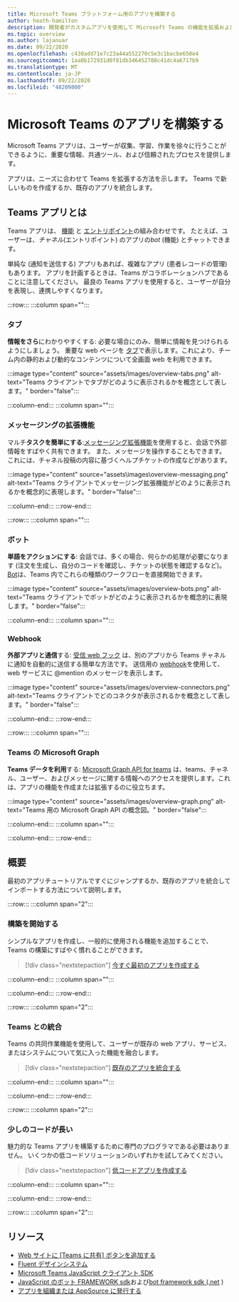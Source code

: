 ```yaml
---
title: Microsoft Teams プラットフォーム用のアプリを構築する
author: heath-hamilton
description: 開発者がカスタムアプリを使用して Microsoft Teams の機能を拡張およびカスタマイズする方法の概要。
ms.topic: overview
ms.author: lajanuar
ms.date: 09/22/2020
ms.openlocfilehash: c430add71e7c23a44a552270c5e3c1bacbe650e4
ms.sourcegitcommit: 1aa0b172931d0f81db346452788c41dc4a6717b9
ms.translationtype: MT
ms.contentlocale: ja-JP
ms.lasthandoff: 09/22/2020
ms.locfileid: "48209800"
---
```

# <a name="build-apps-for-microsoft-teams"></a>Microsoft Teams のアプリを構築する

Microsoft Teams アプリは、ユーザーが収集、学習、作業を徐々に行うことができるように、重要な情報、共通ツール、および信頼されたプロセスを提供します。

アプリは、ニーズに合わせて Teams を拡張する方法を示します。 Teams で新しいものを作成するか、既存のアプリを統合します。

## <a name="what-are-teams-apps"></a>Teams アプリとは

Teams アプリは、 [機能](concepts/capabilities-overview.md) と [エントリポイント](concepts/extensibility-points.md)の組み合わせです。 たとえば、ユーザーは、*チャネル*(エントリポイント) のアプリの*bot* (機能) とチャットできます。

単純な (通知を送信する) アプリもあれば、複雑なアプリ (患者レコードの管理) もあります。 アプリを計画するときは、Teams がコラボレーションハブであることに注意してください。 最良の Teams アプリを使用すると、ユーザーが自分を表現し、連携しやすくなります。

:::row:::
   :::column span="":::

### <a name="tabs"></a>タブ

**情報をさら**にわかりやすくする: 必要な場合にのみ、簡単に情報を見つけられるようにしましょう。 重要な web ページを [タブ](tabs/what-are-tabs.md)で表示します。これにより、チーム内の静的および動的なコンテンツについて全画面 web を利用できます。

:::image type="content" source="assets/images/overview-tabs.png" alt-text="Teams クライアントでタブがどのように表示されるかを概念として表します。" border="false":::

   :::column-end:::
   :::column span="":::

### <a name="messaging-extensions"></a>メッセージングの拡張機能

マルチ**タスクを簡単にする**:[メッセージング拡張機能](messaging-extensions/what-are-messaging-extensions.md)を使用すると、会話で外部情報をすばやく共有できます。 また、メッセージを操作することもできます。これには、チャネル投稿の内容に基づくヘルプチケットの作成などがあります。

:::image type="content" source="assets\images\overview-messaging.png" alt-text="Teams クライアントでメッセージング拡張機能がどのように表示されるかを概念的に表現します。" border="false":::

   :::column-end:::
:::row-end:::

:::row:::
   :::column span="":::

### <a name="bots"></a>ボット

**単語をアクションにする**: 会話では、多くの場合、何らかの処理が必要になります (注文を生成し、自分のコードを確認し、チケットの状態を確認するなど)。 [Bot](bots/what-are-bots.md)は、Teams 内でこれらの種類のワークフローを直接開始できます。

:::image type="content" source="assets/images/overview-bots.png" alt-text="Teams クライアントでボットがどのように表示されるかを概念的に表現します。" border="false":::

   :::column-end:::
   :::column span="":::

### <a name="webhooks"></a>Webhook

**外部アプリと通信**する: [受信 web フック](webhooks-and-connectors/what-are-webhooks-and-connectors.md#incoming-webhooks) は、別のアプリから Teams チャネルに通知を自動的に送信する簡単な方法です。 送信用の [webhook](webhooks-and-connectors/what-are-webhooks-and-connectors.md#outgoing-webhooks)を使用して、web サービスに @mention のメッセージを表示します。

:::image type="content" source="assets/images/overview-connectors.png" alt-text="Teams クライアントでどのコネクタが表示されるかを概念として表します。" border="false":::

   :::column-end:::
:::row-end:::

:::row:::
   :::column span="":::

### <a name="microsoft-graph-for-teams"></a>Teams の Microsoft Graph

**Teams データを利用**する: [Microsoft Graph API for teams](https://docs.microsoft.com/graph/teams-concept-overview) は、teams、チャネル、ユーザー、およびメッセージに関する情報へのアクセスを提供します。これは、アプリの機能を作成または拡張するのに役立ちます。

:::image type="content" source="assets/images/overview-graph.png" alt-text="Teams 用の Microsoft Graph API の概念図。" border="false":::

   :::column-end:::
   :::column span="":::

   :::column-end:::
:::row-end:::

## <a name="get-started"></a>概要

最初のアプリチュートリアルですぐにジャンプするか、既存のアプリを統合してインポートする方法について説明します。

:::row:::
   :::column span="2":::

### <a name="start-building"></a>構築を開始する

   シンプルなアプリを作成し、一般的に使用される機能を追加することで、Teams の構築にすばやく慣れることができます。

   > [!div class="nextstepaction"]
   > [今すぐ最初のアプリを作成する](build-your-first-app/build-first-app-overview.md)

   :::column-end:::
   :::column span="":::

   :::column-end:::
:::row-end:::

:::row:::
   :::column span="2":::

### <a name="integrate-with-teams"></a>Teams との統合

   Teams の共同作業機能を使用して、ユーザーが既存の web アプリ、サービス、またはシステムについて気に入った機能を融合します。

   > [!div class="nextstepaction"]
   > [既存のアプリを統合する](samples/integrating-web-apps.md)

   :::column-end:::
   :::column span="":::

   :::column-end:::
:::row-end:::

:::row:::
   :::column span="2":::

### <a name="a-little-code-goes-a-long-way"></a>少しのコードが長い

   魅力的な Teams アプリを構築するために専門のプログラマである必要はありません。 いくつかの低コードソリューションのいずれかを試してみてください。

   > [!div class="nextstepaction"]
   > [低コードアプリを作成する](samples/teams-low-code-solutions.md)

   :::column-end:::
   :::column span="":::

   :::column-end:::
:::row-end:::

:::row:::
   :::column span="2":::

## <a name="resources"></a>リソース

* [Web サイトに [Teams に共有] ボタンを追加する](concepts/build-and-test/share-to-teams.md)
* [Fluent デザインシステム](https://fluentsite.z22.web.core.windows.net/)
* [Microsoft Teams JavaScript クライアント SDK](https://docs.microsoft.com/javascript/api/@microsoft/teams-js/?view=msteams-client-js-latest&preserve-view=true)
* [JavaScript のボット FRAMEWORK sdk](https://github.com/Microsoft/botbuilder-js)および[bot framework sdk (.net](https://github.com/Microsoft/botbuilder-dotnet/) )
* [アプリを組織または AppSource に発行する](concepts/deploy-and-publish/overview.md)
